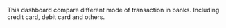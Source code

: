 This dashboard compare different mode of transaction in banks.
Including credit card, debit card and others. 
